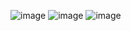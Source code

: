 ![image](https://github.com/user-attachments/assets/e39ee6b3-4050-42e3-8fb6-66a448842294)
![image](https://github.com/user-attachments/assets/3173e139-774b-492e-a5ff-bc8d20e179ec)
![image](https://github.com/user-attachments/assets/942e6c2b-8459-4376-a68c-8a9b6d46764d)
